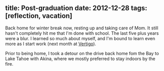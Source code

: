 title: Post-graduation
date: 2012-12-28
tags: [reflection, vacation]
---

Back home for winter break now, resting up and taking care of Mom. It still hasn't completely hit me that I'm  done with school. The last five plus years were a blur. I learned so much about myself, and I'm bound to learn even more as I start work (next month at [Vertigo](http://vertigo.com/)).

Prior to being home, I took a detour on the drive back home fom the Bay to Lake Tahoe with Akina, where we mostly preferred to stay indoors by the fire.
